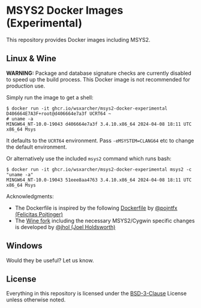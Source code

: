 # MSYS2 Docker Images (Experimental)

This repository provides Docker images including MSYS2.

## Linux & Wine

**WARNING:** Package and database signature checks are currently disabled to
speed up the build process. This Docker image is not recommended for production
use.

Simply run the image to get a shell:

```console
$ docker run -it ghcr.io/wsxarcher/msys2-docker-experimental
D406664E7A3F+root@d406664e7a3f UCRT64 ~
# uname -a
MINGW64_NT-10.0-19043 d406664e7a3f 3.4.10.x86_64 2024-04-08 18:11 UTC x86_64 Msys
```

It defaults to the `UCRT64` environment. Pass `-eMSYSTEM=CLANG64` etc to change the default environment.

Or alternatively use the included `msys2` command which runs bash:

```console
$ docker run -it ghcr.io/wsxarcher/msys2-docker-experimental msys2 -c "uname -a"
MINGW64_NT-10.0-19043 51eee8aa4763 3.4.10.x86_64 2024-04-08 18:11 UTC x86_64 Msys
```

Acknowledgments:

* The Dockerfile is inspired by the following
  [Dockerfile](https://github.com/pojntfx/hydrapp/blob/main/hydrapp/pkg/builders/msi/Dockerfile)
  by [@pojntfx (Felicitas Pojtinger)](https://github.com/pojntfx)
* The [Wine fork](https://gitlab.winehq.org/jhol/wine) including the necessary
  MSYS2/Cygwin specific changes is developed by [@jhol (Joel
  Holdsworth)](https://github.com/jhol)

## Windows

Would they be useful? Let us know.

## License

Everything in this repository is licensed under the
[BSD-3-Clause](https://spdx.org/licenses/BSD-3-Clause.html) License unless
otherwise noted.

